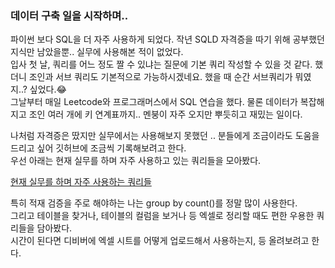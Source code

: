 ###  데이터 구축 일을 시작하며..
<div>

파이썬 보다 SQL을 더 자주 사용하게 되었다. 작년 SQLD 자격증을 따기 위해 공부했던 지식만 남았을뿐.. 실무에 사용해본 적이 없었다. \
입사 첫 날, 쿼리를 어느 정도 짤 수 있냐는 질문에 기본 쿼리 작성할 수 있을 것 같다. 했더니 조인과 서브 쿼리도 기본적으로 가능하시겠네요. 했을 때 순간 서브쿼리가 뭐였지..? 싶었다.😂 \
그날부터 매일 Leetcode와 프로그래머스에서 SQL 연습을 했다. 물론 데이터가 복잡해지고 조인 여러 개에 키 연계표까지.. 멘붕이 자주 오지만 뿌듯히고 재밌는 일이다. 


나처럼 자격증은 땄지만 실무에서는 사용해보지 못했던 .. 분들에게 조금이라도 도움을 드리고 싶어 깃허브에 조금씩 기록해보려고 한다. \
우선 아래는 현재 실무를 하며 자주 사용하고 있는 쿼리들을 모아봤다. 

</div>

[현재 실무를 하며 자주 사용하는 쿼리들](https://github.com/minkyunglee1012/Collection/blob/master/SQL/%EC%9E%90%EC%A3%BC%20%EC%82%AC%EC%9A%A9%ED%95%98%EB%8A%94%20%EC%BF%BC%EB%A6%AC%EB%93%A4_20240919.sql)
 
<div> 

 
특히 적재 검증을 주로 해야하는 나는 group by count()를 정말 많이 사용한다.  \
그리고 테이블을 찾거나, 테이블의 컬럼을 보거나 등 엑셀로 정리할 때도 편한 우용한 쿼리들을 담아봤다. \
시간이 된다면 디비버에 엑셀 시트를 어떻게 업로드해서 사용하는지, 등 올려보려고 한다. 
</div>
